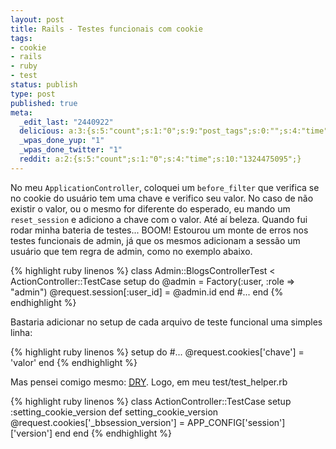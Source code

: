 ```yaml
---
layout: post
title: Rails - Testes funcionais com cookie
tags:
- cookie
- rails
- ruby
- test
status: publish
type: post
published: true
meta:
  _edit_last: "2440922"
  delicious: a:3:{s:5:"count";s:1:"0";s:9:"post_tags";s:0:"";s:4:"time";s:10:"1298691183";}
  _wpas_done_yup: "1"
  _wpas_done_twitter: "1"
  reddit: a:2:{s:5:"count";s:1:"0";s:4:"time";s:10:"1324475095";}
---
```

No meu `ApplicationController`, coloquei um `before_filter` que verifica se no cookie do usuário tem uma chave e verifico seu valor. No caso de não existir o valor, ou o mesmo for diferente do esperado, eu mando um `reset_session` e adiciono a chave com o valor. Até aí beleza. Quando fui rodar minha bateria de testes... BOOM! Estourou um monte de erros nos testes funcionais de admin, já que os mesmos adicionam a sessão um usuário que tem regra de admin, como no exemplo abaixo.

{% highlight ruby linenos %}
class Admin::BlogsControllerTest < ActionController::TestCase
  setup do
    @admin = Factory(:user, :role => "admin")
    @request.session[:user_id] = @admin.id
  end
  #...
end
{% endhighlight %}

Bastaria adicionar no setup de cada arquivo de teste funcional uma simples linha:

{% highlight ruby linenos %}
setup do
  #...
  @request.cookies['chave'] = 'valor'
end
{% endhighlight %}

Mas pensei comigo mesmo: <a href="http://pt.wikipedia.org/wiki/Ruby_on_Rails#DRY"><abbr title="Don't Repeat Yourself">DRY</abbr></a>. Logo, em meu test/test_helper.rb

{% highlight ruby linenos %}
class ActionController::TestCase
  setup :setting_cookie_version
  def setting_cookie_version
    @request.cookies['_bbsession_version'] = APP_CONFIG['session']['version']
  end
end
{% endhighlight %}
